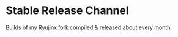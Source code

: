 # Stable Release Channel

Builds of my [Ryujinx fork](https://github.com/GreemDev/Ryujinx) compiled &amp; released about every month.
